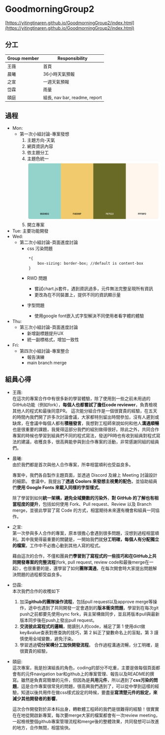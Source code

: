# GoodmorningGroup2
[https://yitingtinaren.github.io/GoodmorningGroup2/index.html](https://yitingtinaren.github.io/GoodmorningGroup2/index.html)

## 分工
|Group member|Responsibility|
|---|---|
|王薇|首頁|
|晨曦|36小時天氣預報|
|之宣|一週天氣預報|
|岱霖|雨量|
|頤庭|組長, nav bar, readme, report|

## 過程
- Mon: 
    * 第一次小組討論-專案發想
        1. 主題方向-天氣
        2. 網頁資訊內容
        3. 依主題分工
        4. 主題色統一
            ![image](img/palette.png)
        5. 開立專案
- Tue: 主要功能開發
- Wed: 
    * 第二次小組討論-頁面進度討論
        - css 污染問題
        ```
            *{
                box-sizing: border-box; //default is content-box
            }
        ```
        - RWD 問題
            * 嘗試chart.js套件，遇到資訊過多，元件無法完整呈現所有資訊
            * 更改為在不同裝置上，提供不同的資訊顯示量
        
        - 字型問題
            * 使用google font嵌入式字型解決不同使用者看字體的體驗
- Thu:
    * 第三次小組討論-頁面進度討論
        - 新增副標題提升UX
        - 統一副標格式，增加一致性
- Fri:
    * 第四次小組討論-專案整合
        - 報告演練
        - main branch merge

## 組員心得
* 王薇:  
    在這次的專案合作中有很多新的學習體驗，除了使用到一些之前未用過的GitHub功能（例如fork），**每個人也都嘗試了擔任code reviewer**，負責檢視其他人的程式和最後同意PR。
    這次能分組合作是一個很寶貴的經驗，在五天的時間內我們開了許多次討論會議，大家都特別留出時間參加，沒有人遲到或缺席，在會議中每個人都有**積極發言**，我想對工程師來說如何和他人**溝通順暢**也是很重要的課題，我覺得這部分我們的組別做得很好。除此之外，共同合作專案的時候也學習到組員們不同的程式寫法，發送PR時也有收到組員對程式寫法的建議，收穫良多，很高興能參與到合作專案的活動，非常感謝同組的組員們。

* 晨曦:  
    由於我們都是首次與他人合作專案，所幸相當順利也受益良多。
    
    專案中，我們各自製作主題頁面，並透過 Discord 及線上 Meeting 討論設計的細節。
    會議中，我提出了**透過 Coolors 來發想主視覺的配色**，並協助組員們**使用 Google Fonts 來載入同樣的字型樣式**。
    
    除了學習到如何**統一架構，避免全域變數的污染外**，**對 GitHub 的了解也有相當程度的提升**，包括如何使用 Fork、Pull request、Review 以及 Branch merge，並彼此學習了寫 Code 的方式，相當期待未來還有機會和組員一同協作。 

* 之宣:  
    第一次參與多人合作的專案，原本很擔心會遇到很多問題，沒想到過程相當順利。其中我覺得最重要的關鍵是，一開始我們就**分工明確，每個人有分配獨立的檔案**，工作中不必擔心動到其他人寫的程式。

    藉由這次的合作，不僅和團員們**學習到了寫程式的一些技巧和在GitHub上共同開發專案的完整流程**(fork, pull request, review code和最後merge在一起），也很重要的是，還學習了如何**團隊溝通**，在每次開會時大家提出問題解決問題的過程都受益良多。

* 岱霖:  
    本次我們合作的收穫如下
    1. 加深**github的團隊操作流程**，包括pull request以及approve merge等操作，途中也遇到了共同開發一定會遇到的**版本衝突問題**，學習到在每次git push之前都要先使用sync fork，與主架構做同步，並且將版本pull與最新版本同步後在push上發出pull request。
    2. **交流彼此寫程式的邏輯**，閱讀別人的code，補足了第 1 使用dict做key&value查表對應查詢的技巧，第 2 糾正了變數命名上的盲點，第 3 謹慎使用全域變數，避免汙染。
    3. 學習透過**切分架構分工加快開發流程**。
    合作過程溝通流暢，分工明確，是很寶貴的經驗，

* 頤庭:  
    這次專案，我是扮演組長的角色，coding的部分不吃重，主要是做每個頁面都會有的元件navigation bar和github上的專案管理、報告以及README的撰寫。雖然是負責寫簡單的元件，但因為是**共用元件**，所以遇到了**css污染的問題**，這是合作專案很常見的問題，很高興我們遇到了，可以從中學到這樣的經驗，知道以後共用件在做css樣式設定的時候，要盡量**寫清楚元件的設定，來減少其他開發者的影響**。

    這次合作開發對於非本科出身，轉軟體工程師的我們是很難得的經驗！很實實在在地從開啟新專案，每次要merge大家的檔案都會有一次review meeting，一起檢視整個github專案管理流程和merge後的整體效果，共同發想可以改進的地方，合作無間，相當愉快。 


